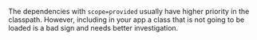 The dependencies with `scope=provided` usually have higher priority in the classpath. However, including in your app a class that is not going to be loaded is a bad sign and needs better investigation.

